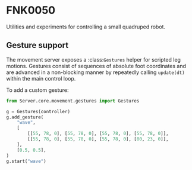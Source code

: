 # FNK0050

Utilities and experiments for controlling a small quadruped robot.

## Gesture support

The movement server exposes a :class:`Gestures` helper for scripted leg
motions.  Gestures consist of sequences of absolute foot coordinates and are
advanced in a non-blocking manner by repeatedly calling ``update(dt)`` within
the main control loop.

To add a custom gesture:

```python
from Server.core.movement.gestures import Gestures

g = Gestures(controller)
g.add_gesture(
    "wave",
    [
        [[55, 78, 0], [55, 78, 0], [55, 78, 0], [55, 78, 0]],
        [[55, 78, 0], [55, 78, 0], [55, 78, 0], [80, 23, 0]],
    ],
    [0.5, 0.5],
)
g.start("wave")
```
